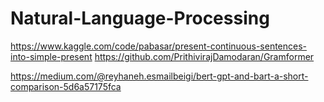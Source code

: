 # Natural-Language-Processing

https://www.kaggle.com/code/pabasar/present-continuous-sentences-into-simple-present
https://github.com/PrithivirajDamodaran/Gramformer

https://medium.com/@reyhaneh.esmailbeigi/bert-gpt-and-bart-a-short-comparison-5d6a57175fca

